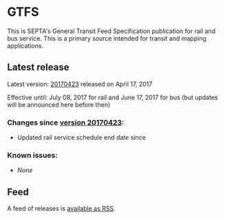 # GTFS

This is SEPTA's General Transit Feed Specification publication for rail and bus service. This is a primary source intended for transit and mapping applications.

## Latest release

Latest version: [20170423](https://github.com/septadev/GTFS/releases/tag/v20170423) released on April 17, 2017

Effective until: July 08, 2017 for rail and June 17, 2017 for bus (but updates will be announced here before then)

### Changes since [version 20170423](https://github.com/septadev/GTFS/releases/tag/v20170423):

* Updated rail service schedule end date since 

### Known issues:

* *None*

## Feed

A feed of releases is [available as RSS](https://github.com/septadev/GTFS/releases.atom).
